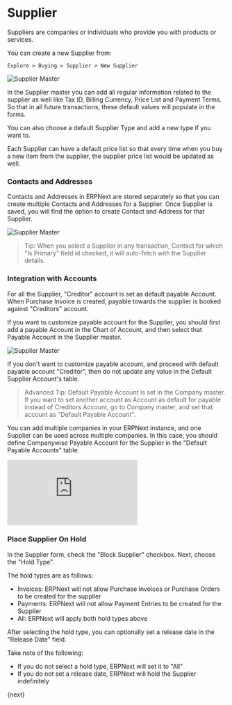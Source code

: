 <!-- add-breadcrumbs -->
# Supplier

Suppliers are companies or individuals who provide you with products or services.

You can create a new Supplier from:

`Explore > Buying > Supplier > New Supplier`

<img class="screenshot" alt="Supplier Master" src="{{docs_base_url}}/assets/img/buying/supplier-master.png">


In the Supplier master you can add all regular information related to the supplier as well like Tax ID, Billing Currency, Price List and Payment Terms.   So that in all future transactions, these default values will populate in the forms.  

You can also choose a default Supplier Type and add a new type if you want to. 

Each Supplier can have a default price list so that every time when you buy a new item from the supplier, the supplier price list would be updated as well. 


### Contacts and Addresses

Contacts and Addresses in ERPNext are stored separately so that you can create multiple Contacts and Addresses for a Supplier. Once Supplier is saved, you will find the option to create Contact and Address for that Supplier.

<img class="screenshot" alt="Supplier Master" src="{{docs_base_url}}/assets/img/buying/supplier-new-address-contact.png">

> Tip: When you select a Supplier in any transaction, Contact for which "Is Primary" field id checked, it will auto-fetch with the Supplier details.

### Integration with Accounts

For all the Supplier, "Creditor" account is set as default payable Account. When Purchase Invoice is created, payable towards the supplier is booked against "Creditors" account.

If you want to customize payable account for the Supplier, you should first add a payable Account in the Chart of Account, and then select that Payable Account in the Supplier master.

<img class="screenshot" alt="Supplier Master" src="{{docs_base_url}}/assets/img/buying/supplier-payable-account.png">

If you don't want to customize payable account, and proceed with default payable account "Creditor", then do not update any value in the Default Supplier Account's table.

> Advanced Tip: Default Payable Account is set in the Company master. If you want to set another account as Account as default for payable instead of Creditors Account, go to Company master, and set that account as "Default Payable Account".

You can add multiple companies in your ERPNext instance, and one Supplier can be used across multiple companies. In this case, you should define Companywise Payable Account for the Supplier in the "Default Payable Accounts" table.

<div>
    <div class='embed-container'>
        <iframe src='https://www.youtube.com/embed//zsrrVDk6VBs?start=213' frameborder='0' allowfullscreen>
        </iframe>
    </div>
</div>

### Place Supplier On Hold
In the Supplier form, check the "Block Supplier" checkbox. Next, choose the "Hold Type".

The hold types are as follows:
- Invoices: ERPNext will not allow Purchase Invoices or Purchase Orders to be created for the supplier
- Payments: ERPNext will not allow Payment Entries to be created for the Supplier
- All: ERPNext will apply both hold types above

After selecting the hold type, you can optionally set a release date in the "Release Date" field.

Take note of the following:
- If you do not select a hold type, ERPNext will set it to "All"
- If you do not set a release date, ERPNext will hold the Supplier indefinitely 

{next}
